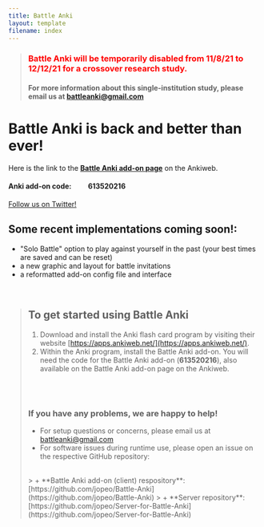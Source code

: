 ```yaml
---
title: Battle Anki
layout: template
filename: index
---
```


>### <span style="color:red">  Battle Anki will be temporarily disabled from 11/8/21 to 12/12/21 for a crossover research study.</span>
>#### For more information about this single-institution study, please email us at [battleanki@gmail.com](mailto:battleanki@gmail.com) 

# Battle Anki is back and better than ever!

Here is the link to the **[Battle Anki add-on page](https://ankiweb.net/shared/info/613520216)** on the Ankiweb.

#### Anki add-on code: &nbsp;&nbsp;&nbsp;&nbsp;&nbsp;&nbsp;&nbsp;&nbsp; **613520216**

[Follow us on Twitter!](https://twitter.com/BattleAnki)

## Some recent implementations coming soon!:

- "Solo Battle" option to play against yourself in the past (your best times are saved and can be reset)
- a new graphic and layout for battle invitations
- a reformatted add-on config file and interface

<br/>

> ## To get started using Battle Anki
> 
> 1. Download and install the Anki flash card program by visiting their website [https://apps.ankiweb.net/](https://apps.ankiweb.net/).
> 2. Within the Anki program, install the Battle Anki add-on. You will need the code for the Battle Anki add-on (**613520216**),
   also available on the Battle Anki add-on page on the Ankiweb.
><br>
><br>
> 
> ### If you have any problems, we are happy to help!
> 
> - For setup questions or concerns, please email us at [battleanki@gmail.com](mailto:battleanki@gmail.com)
> - For software issues during runtime use, please open an issue on the respective GitHub repository:
><br>
>>  + **Battle Anki add-on (client) respository**: [https://github.com/jopeo/Battle-Anki](https://github.com/jopeo/Battle-Anki)
>>  + **Server repository**: [https://github.com/jopeo/Server-for-Battle-Anki](https://github.com/jopeo/Server-for-Battle-Anki)
> 
><br>

<br/>



